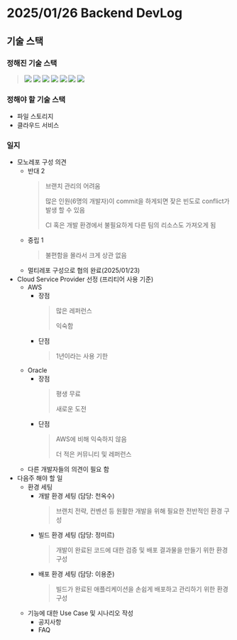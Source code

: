 # 2025/01/26 Backend DevLog

## 기술 스택

### 정해진 기술 스택
> <img src="https://img.shields.io/badge/Rocky%20Linux-10B981?style=flat&logo=rockylinux&logoColor=white">
> <img src="https://img.shields.io/badge/Docker-2496ED?style=flat&logo=docker&logoColor=white">
>
> <img src="https://img.shields.io/badge/Python-3776AB?style=flat&logo=python&logoColor=white">
> <img src="https://img.shields.io/badge/Django-092E20?style=flat&logo=django&logoColor=white">
> <img src="https://img.shields.io/badge/SQLite-003B57?style=flat&logo=sqlite&logoColor=white">
>
> <img src="https://img.shields.io/badge/GitHub%20Actions-2088FF?style=flat&logo=githubactions&logoColor=white">
>
> <img src="https://img.shields.io/badge/Swagger-85EA2D?style=flat&logo=swagger&logoColor=black">

### 정해야 할 기술 스택

- 파일 스토리지
- 클라우드 서비스

### 일지

- 모노레포 구성 의견
    - 반대 2
        > 브랜치 관리의 어려움
        > 
        > 많은 인원(6명의 개발자)이 commit을 하게되면 잦은 빈도로 conflict가 발생 할 수 있음
        >
        > CI 혹은 개발 환경에서 불필요하게 다른 팀의 리소스도 가져오게 됨
    - 중립 1
        > 불편함을 몰라서 크게 상관 없음
    - 멀티레포 구성으로 협의 완료(2025/01/23)
- Cloud Service Provider 선정 (프리티어 사용 기준)
    - AWS
        - 장점
            > 많은 레퍼런스
            >
            > 익숙함
        - 단점
            > 1년이라는 사용 기한
    - Oracle
        - 장점
            > 평생 무료
            >
            > 새로운 도전
        - 단점
            > AWS에 비해 익숙하지 않음
            >
            > 더 적은 커뮤니티 및 레퍼런스
    - 다른 개발자들의 의견이 필요 함
- 다음주 해야 할 일
    - 환경 세팅
        - 개발 환경 세팅 (담당: 천옥수)
            > 브랜치 전략, 컨벤션 등 원활한 개발을 위해 필요한 전반적인 환경 구성
        - 빌드 환경 세팅 (담당: 정미르)
            > 개발이 완료된 코드에 대한 검증 및 배포 결과물을 만들기 위한 환경 구성
        - 배포 환경 세팅 (담당: 이용준)
            > 빌드가 완료된 애플리케이션을 손쉽게 배포하고 관리하기 위한 환경 구성
    - 기능에 대한 Use Case 및 시나리오 작성
        - 공지사항
        - FAQ
